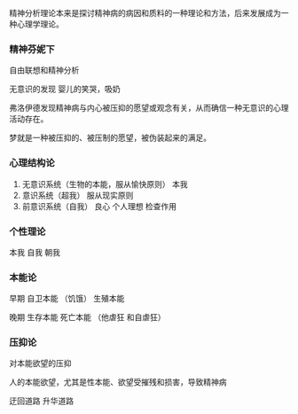 精神分析理论本来是探讨精神病的病因和质料的一种理论和方法，后来发展成为一种心理学理论。

### 精神芬妮下
自由联想和精神分析

无意识的发现
婴儿的笑哭，吸奶

弗洛伊德发现精神病与内心被压抑的愿望或观念有关，从而确信一种无意识的心理活动存在。

梦就是一种被压抑的、被压制的愿望，被伪装起来的满足。

### 心理结构论
1. 无意识系统（生物的本能，服从愉快原则） 本我
2. 意识系统（超我） 服从现实原则
3. 前意识系统（自我） 良心 个人理想 检查作用

### 个性理论 
本我 自我 朝我


### 本能论
早期 自卫本能 （饥饿）  生殖本能

晚期 生存本能  死亡本能 （他虐狂 和自虐狂）


### 压抑论

对本能欲望的压抑

人的本能欲望，尤其是性本能、欲望受摧残和损害，导致精神病

迂回道路 升华道路